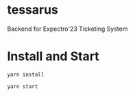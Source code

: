 # tessarus

Backend for Expectro'23 Ticketing System

# Install and Start

`yarn install` 

`yarn start`